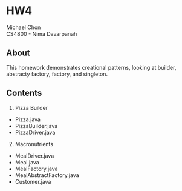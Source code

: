 # HW4

Michael Chon  
CS4800 - Nima Davarpanah

## About

This homework demonstrates creational patterns, looking at builder, abstracty factory, factory, and singleton.

## Contents
1) Pizza Builder
- Pizza.java
- PizzaBuilder.java
- PizzaDriver.java

2) Macronutrients
- MealDriver.java
- Meal.java
- MealFactory.java
- MealAbstractFactory.java
- Customer.java
